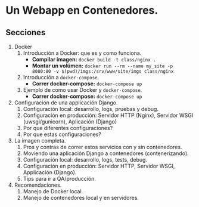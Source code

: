 # Un Webapp en Contenedores.

## Secciones

1. Docker
    1. Introducción a Docker: que es y como funciona.
        - **Compilar imagen:** `docker build -t class/nginx .`
        - **Montar un volúmen:** `docker run --rm --name my_site -p 8080:80 -v $(pwd)/imgs:/srv/www/site/imgs class/nginx`
    2. Introducción a `docker-compose`.
        - **Correr docker-compose:** `docker-compose up`
    3. Ejemplo de como usar Docker y `docker-compose`.
        - **Correr docker-compose:** `docker-compose up`
2. Configuración de una applicación Django.
    1. Configuración local: desarrollo, logs, pruebas y debug.
    2. Configuración en producción: Servidor HTTP (Nginx), Servidor WSGI (uwsgi/gunicorn), Aplicación (Django)
    3. Por que diferentes configuraciones?
    4. Por que estas configuraciones?
3. La imagen completa.
    1. Pros y contras de correr estos servicios con y sin contenedores.
    2. Moviendo una aplicación Django a contenedores (contenerizando).
    3. Configuración local: desarrollo, logs, tests, debug.
    4. Configuración en producción: Servidor HTTP, Servidor WSGI, Applicación (Django).
    5. Tips para ir a QA/producción.
4. Recomendaciones.
    1. Manejo de Docker local.
    2. Manejo de contenedores local y en servidores.
